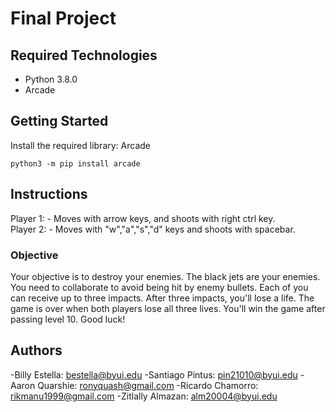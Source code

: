 # Final Project

## Required Technologies
* Python 3.8.0
* Arcade

## Getting Started
Install the required library: Arcade
```
python3 -m pip install arcade
```

## Instructions
Player 1: - Moves with arrow keys, and shoots with right ctrl key.  
Player 2: - Moves with "w","a","s","d" keys and shoots with spacebar.

### Objective
Your objective is to destroy your enemies. The black jets are your enemies. You need to collaborate to avoid being hit by enemy bullets. Each of you can receive up to three impacts. After three impacts, you'll lose a life. The game is over when both players lose all three lives. You'll win the game after passing level 10.
Good luck!

## Authors
-Billy Estella: bestella@byui.edu 
-Santiago Pintus: pin21010@byui.edu 
-Aaron Quarshie: ronyquash@gmail.com 
-Ricardo Chamorro: rikmanu1999@gmail.com 
-Zitlally Almazan: alm20004@byui.edu 
